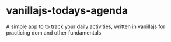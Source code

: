 # vanillajs-todays-agenda
A simple app to to track your daily activities, written in vanillajs for practicing dom and other fundamentals
